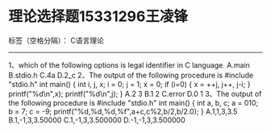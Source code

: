 ﻿# 理论选择题15331296王凌锋

标签（空格分隔）： C语言理论

---
1、which of the following options is legal identifier in C language.
A.main
B.stdio.h
C.4a
D.2_c
2、The output of the following procedure is
#include "stdio.h"
int main() 
{ 
int i, j, x;
i = 0;
j = 1;
x = 0;
if (i=0) {
x = ++j, j++, j-i;
} 
printf("%d\n",x);
printf("%d\n",j);
}
A.2 3
B.1 2
C.error
D.0 1
3、The output of the following procedure is
#include "stdio.h"
int main() 
{ 
int a, b, c;
a = 010;
b = 7;
c = -9;
printf("%d,%d,%d,%f",a+c,c%2,b/2,b/2.0);
}
A.1,1,3,3.5
B.1,-1,3,3.50000
C.1,-1,3,3.500000
D.-1,-1,3,3.500000





